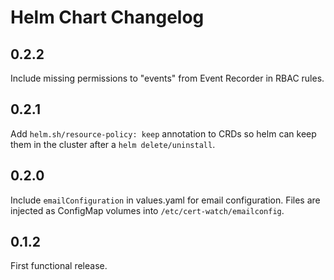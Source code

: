 # Helm Chart Changelog

## 0.2.2

Include missing permissions to "events" from Event Recorder in RBAC rules.

## 0.2.1

Add `helm.sh/resource-policy: keep` annotation to CRDs so helm can keep them in the cluster after a `helm delete/uninstall`.

## 0.2.0

Include `emailConfiguration` in values.yaml for email configuration. Files are injected as ConfigMap volumes into `/etc/cert-watch/emailconfig`.

## 0.1.2

First functional release.
